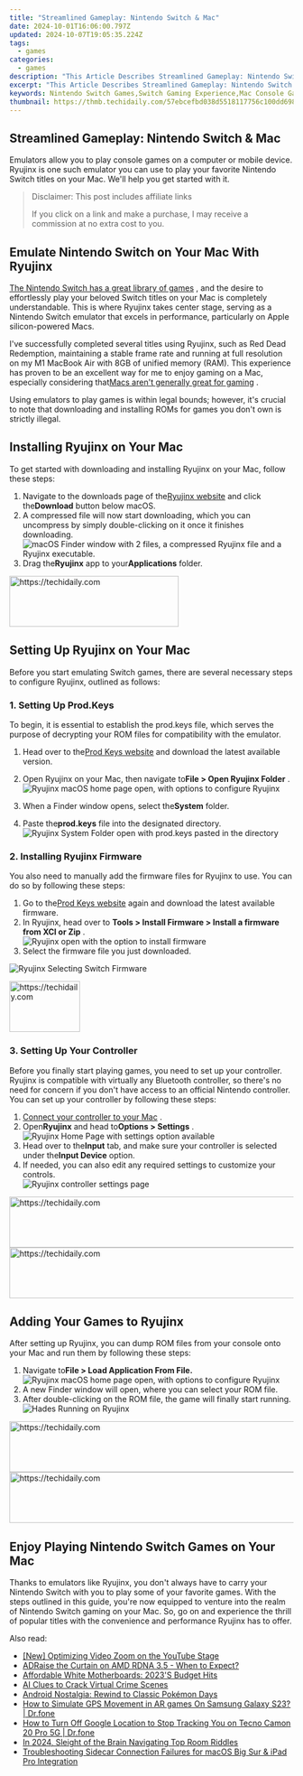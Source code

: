```yaml
---
title: "Streamlined Gameplay: Nintendo Switch & Mac"
date: 2024-10-01T16:06:00.797Z
updated: 2024-10-07T19:05:35.224Z
tags:
  - games
categories:
  - games
description: "This Article Describes Streamlined Gameplay: Nintendo Switch & Mac"
excerpt: "This Article Describes Streamlined Gameplay: Nintendo Switch & Mac"
keywords: Nintendo Switch Games,Switch Gaming Experience,Mac Console Games,Streamlined Switch Play,Mac Gaming Integration,Switch & Mac Compatibility,Enhanced Gameplay Platforms
thumbnail: https://thmb.techidaily.com/57ebcefbd038d5518117756c100dd6989f85e0e6cff4615a7e12084a4473983a.jpg
---
```


## Streamlined Gameplay: Nintendo Switch & Mac

 Emulators allow you to play console games on a computer or mobile device. Ryujinx is one such emulator you can use to play your favorite Nintendo Switch titles on your Mac. We'll help you get started with it.

>  Disclaimer: This post includes affiliate links
>
>  If you click on a link and make a purchase, I may receive a commission at no extra cost to you.
>

## Emulate Nintendo Switch on Your Mac With Ryujinx

[The Nintendo Switch has a great library of games](https://www.makeuseof.com/tag/best-nintendo-switch-games/) , and the desire to effortlessly play your beloved Switch titles on your Mac is completely understandable. This is where Ryujinx takes center stage, serving as a Nintendo Switch emulator that excels in performance, particularly on Apple silicon-powered Macs.

 I've successfully completed several titles using Ryujinx, such as Red Dead Redemption, maintaining a stable frame rate and running at full resolution on my M1 MacBook Air with 8GB of unified memory (RAM). This experience has proven to be an excellent way for me to enjoy gaming on a Mac, especially considering that[Macs aren't generally great for gaming](https://www.makeuseof.com/reasons-why-macs-arent-great-for-gaming/) .

 Using emulators to play games is within legal bounds; however, it's crucial to note that downloading and installing ROMs for games you don't own is strictly illegal.

## Installing Ryujinx on Your Mac

 To get started with downloading and installing Ryujinx on your Mac, follow these steps:

1. Navigate to the downloads page of the[Ryujinx website](https://ryujinx.org/download) and click the**Download** button below macOS.
2. A compressed file will now start downloading, which you can uncompress by simply double-clicking on it once it finishes downloading.  
![macOS Finder window with 2 files, a compressed Ryujinx file and a Ryujinx executable.](https://static1.makeuseofimages.com/wordpress/wp-content/uploads/2023/11/ryujunx-macos-files.jpg)
3. Drag the**Ryujinx** app to your**Applications** folder.

<!-- affiliate ads begin -->
<a href="https://aligracehair.sjv.io/c/5597632/1972679/19272" target="_top" id="1972679">
  <img src="//a.impactradius-go.com/display-ad/19272-1972679" border="0" alt="https://techidaily.com" width="300" height="90"/>
</a>
<img height="0" width="0" src="https://aligracehair.sjv.io/i/5597632/1972679/19272" style="position:absolute;visibility:hidden;" border="0" />
<!-- affiliate ads end -->

## Setting Up Ryujinx on Your Mac

 Before you start emulating Switch games, there are several necessary steps to configure Ryujinx, outlined as follows:

### 1\. Setting Up Prod.Keys

 To begin, it is essential to establish the prod.keys file, which serves the purpose of decrypting your ROM files for compatibility with the emulator.

1. Head over to the[Prod Keys website](https://prodkeys.net/ryujinx-prod-keys/) and download the latest available version.
2. Open Ryujinx on your Mac, then navigate to**File > Open Ryujinx Folder** .  
![Ryujinx macOS home page open, with options to configure Ryujinx](https://static1.makeuseofimages.com/wordpress/wp-content/uploads/2023/11/ryujinx-macos-home-page.jpg)
3. When a Finder window opens, select the**System** folder.

4. Paste the**prod.keys** file into the designated directory.  
![Ryujinx System Folder open with prod.keys pasted in the directory](https://static1.makeuseofimages.com/wordpress/wp-content/uploads/2023/11/ryujinx-system-files.jpg)

### 2\. Installing Ryujinx Firmware

 You also need to manually add the firmware files for Ryujinx to use. You can do so by following these steps:

1. Go to the[Prod Keys website](https://prodkeys.net/ryujinx-firmware/) again and download the latest available firmware.
2. In Ryujinx, head over to **Tools > Install Firmware > Install a firmware from XCI or Zip** .  
![Ryujinx open with the option to install firmware](https://static1.makeuseofimages.com/wordpress/wp-content/uploads/2023/11/ryujinx-install-firmware-option.jpg)
3. Select the firmware file you just downloaded.  

![Ryujinx Selecting Switch Firmware](https://static1.makeuseofimages.com/wordpress/wp-content/uploads/2023/11/ryujinx-selecting-switch-firmware.jpg)

<!-- affiliate ads begin -->
<a href="https://aligracehair.sjv.io/c/5597632/2135351/19272" target="_top" id="2135351">
  <img src="//a.impactradius-go.com/display-ad/19272-2135351" border="0" alt="https://techidaily.com" width="125" height="90"/>
</a>
<img height="0" width="0" src="https://aligracehair.sjv.io/i/5597632/2135351/19272" style="position:absolute;visibility:hidden;" border="0" />
<!-- affiliate ads end -->

### 3\. Setting Up Your Controller

 Before you finally start playing games, you need to set up your controller. Ryujinx is compatible with virtually any Bluetooth controller, so there's no need for concern if you don't have access to an official Nintendo controller. You can set up your controller by following these steps:

1. [Connect your controller to your Mac](https://www.makeuseof.com/how-to-use-ps5-dualsense-controller-with-mac/) .
2. Open**Ryujinx** and head to**Options > Settings** .  
![Ryujinx Home Page with settings option available](https://static1.makeuseofimages.com/wordpress/wp-content/uploads/2023/11/ryujinx-settings-option.jpg)
3. Head over to the**Input** tab, and make sure your controller is selected under the**Input Device** option.
4. If needed, you can also edit any required settings to customize your controls.  
![Ryujinx controller settings page](https://static1.makeuseofimages.com/wordpress/wp-content/uploads/2023/11/ryujinx-controller-settings.jpg)

<!-- affiliate ads begin -->
<a href="https://appsumo.8odi.net/c/5597632/2118325/7443" target="_top" id="2118325">
  <img src="//a.impactradius-go.com/display-ad/7443-2118325" border="0" alt="https://techidaily.com" width="728" height="90"/>
</a>
<img height="0" width="0" src="https://appsumo.8odi.net/i/5597632/2118325/7443" style="position:absolute;visibility:hidden;" border="0" />
<!-- affiliate ads end -->

<!-- affiliate ads begin -->
<a href="https://appsumo.8odi.net/c/5597632/2068408/7443" target="_top" id="2068408">
  <img src="//a.impactradius-go.com/display-ad/7443-2068408" border="0" alt="https://techidaily.com" width="728" height="90"/>
</a>
<img height="0" width="0" src="https://appsumo.8odi.net/i/5597632/2068408/7443" style="position:absolute;visibility:hidden;" border="0" />
<!-- affiliate ads end -->

## Adding Your Games to Ryujinx

 After setting up Ryujinx, you can dump ROM files from your console onto your Mac and run them by following these steps:

1. Navigate to**File > Load Application From File.**  
![Ryujinx macOS home page open, with options to configure Ryujinx](https://static1.makeuseofimages.com/wordpress/wp-content/uploads/2023/11/ryujinx-macos-home-page.jpg)
2. A new Finder window will open, where you can select your ROM file.
3. After double-clicking on the ROM file, the game will finally start running.  
![Hades Running on Ryujinx](https://static1.makeuseofimages.com/wordpress/wp-content/uploads/2023/11/hades-running-on-ryujinx.jpg)

<!-- affiliate ads begin -->
<a href="https://appsumo.8odi.net/c/5597632/2111981/7443" target="_top" id="2111981">
  <img src="//a.impactradius-go.com/display-ad/7443-2111981" border="0" alt="https://techidaily.com" width="728" height="90"/>
</a>
<img height="0" width="0" src="https://appsumo.8odi.net/i/5597632/2111981/7443" style="position:absolute;visibility:hidden;" border="0" />
<!-- affiliate ads end -->

<!-- affiliate ads begin -->
<a href="https://malaysia-healthcare-travel-council.pxf.io/c/5597632/1557743/17382" target="_top" id="1557743">
  <img src="//a.impactradius-go.com/display-ad/17382-1557743" border="0" alt="https://techidaily.com" width="728" height="90"/>
</a>
<img height="0" width="0" src="https://malaysia-healthcare-travel-council.pxf.io/i/5597632/1557743/17382" style="position:absolute;visibility:hidden;" border="0" />
<!-- affiliate ads end -->

## Enjoy Playing Nintendo Switch Games on Your Mac

 Thanks to emulators like Ryujinx, you don't always have to carry your Nintendo Switch with you to play some of your favorite games. With the steps outlined in this guide, you're now equipped to venture into the realm of Nintendo Switch gaming on your Mac. So, go on and experience the thrill of popular titles with the convenience and performance Ryujinx has to offer.

<ins class="adsbygoogle"
     style="display:block"
     data-ad-format="autorelaxed"
     data-ad-client="ca-pub-7571918770474297"
     data-ad-slot="1223367746"></ins>

<ins class="adsbygoogle"
     style="display:block"
     data-ad-client="ca-pub-7571918770474297"
     data-ad-slot="8358498916"
     data-ad-format="auto"
     data-full-width-responsive="true"></ins>

<span class="atpl-alsoreadstyle">Also read:</span>
<div><ul>
<li><a href="https://extra-guidance.techidaily.com/new-optimizing-video-zoom-on-the-youtube-stage/"><u>[New] Optimizing Video Zoom on the YouTube Stage</u></a></li>
<li><a href="https://games-able.techidaily.com/adraise-the-curtain-on-amd-rdna-35-when-to-expect/"><u>ADRaise the Curtain on AMD RDNA 3.5 - When to Expect?</u></a></li>
<li><a href="https://games-able.techidaily.com/affordable-white-motherboards-2023s-budget-hits/"><u>Affordable White Motherboards: 2023'S Budget Hits</u></a></li>
<li><a href="https://games-able.techidaily.com/ai-clues-to-crack-virtual-crime-scenes/"><u>AI Clues to Crack Virtual Crime Scenes</u></a></li>
<li><a href="https://games-able.techidaily.com/android-nostalgia-rewind-to-classic-pokemon-days/"><u>Android Nostalgia: Rewind to Classic Pokémon Days</u></a></li>
<li><a href="https://fake-location.techidaily.com/how-to-simulate-gps-movement-in-ar-games-on-samsung-galaxy-s23-drfone-by-drfone-virtual-android/"><u>How to Simulate GPS Movement in AR games On Samsung Galaxy S23? | Dr.fone</u></a></li>
<li><a href="https://android-location-track.techidaily.com/how-to-turn-off-google-location-to-stop-tracking-you-on-tecno-camon-20-pro-5g-drfone-by-drfone-virtual-android/"><u>How to Turn Off Google Location to Stop Tracking You on Tecno Camon 20 Pro 5G | Dr.fone</u></a></li>
<li><a href="https://visual-screen-recording.techidaily.com/in-2024-sleight-of-the-brain-navigating-top-room-riddles/"><u>In 2024, Sleight of the Brain Navigating Top Room Riddles</u></a></li>
<li><a href="https://media-tips.techidaily.com/troubleshooting-sidecar-connection-failures-for-macos-big-sur-and-ipad-pro-integration/"><u>Troubleshooting Sidecar Connection Failures for macOS Big Sur & iPad Pro Integration</u></a></li>
</ul></div>

